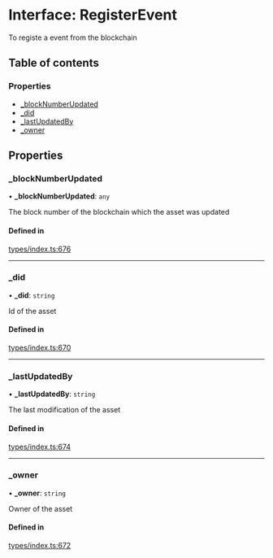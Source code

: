 # Interface: RegisterEvent

To registe a event from the blockchain

## Table of contents

### Properties

- [\_blockNumberUpdated](RegisterEvent.md#_blocknumberupdated)
- [\_did](RegisterEvent.md#_did)
- [\_lastUpdatedBy](RegisterEvent.md#_lastupdatedby)
- [\_owner](RegisterEvent.md#_owner)

## Properties

### \_blockNumberUpdated

• **\_blockNumberUpdated**: `any`

The block number of the blockchain which the asset was updated

#### Defined in

[types/index.ts:676](https://github.com/nevermined-io/components-catalog/blob/296299b/lib/src/types/index.ts#L676)

___

### \_did

• **\_did**: `string`

Id of the asset

#### Defined in

[types/index.ts:670](https://github.com/nevermined-io/components-catalog/blob/296299b/lib/src/types/index.ts#L670)

___

### \_lastUpdatedBy

• **\_lastUpdatedBy**: `string`

The last modification of the asset

#### Defined in

[types/index.ts:674](https://github.com/nevermined-io/components-catalog/blob/296299b/lib/src/types/index.ts#L674)

___

### \_owner

• **\_owner**: `string`

Owner of the asset

#### Defined in

[types/index.ts:672](https://github.com/nevermined-io/components-catalog/blob/296299b/lib/src/types/index.ts#L672)
